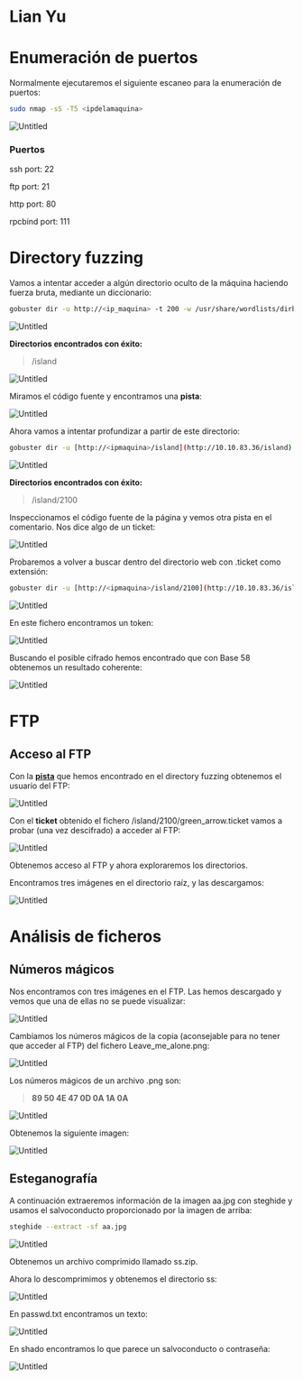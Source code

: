 # Lian Yu

# Enumeración de puertos

Normalmente ejecutaremos el siguiente escaneo para la enumeración de puertos:

```bash
sudo nmap -sS -T5 <ipdelamaquina>
```

![Untitled](Lian%20Yu%204099d05c64cd49f5be2f30286eb2973c/Untitled.png)

### Puertos

ssh port: 22

ftp port: 21

http port: 80

rpcbind port: 111

# Directory fuzzing

Vamos a intentar acceder a algún directorio oculto de la máquina haciendo fuerza bruta, mediante un diccionario:

```bash
gobuster dir -u http://<ip_maquina> -t 200 -w /usr/share/wordlists/dirbuster/directory-list-2.3-medium.txt
```

![Untitled](Lian%20Yu%204099d05c64cd49f5be2f30286eb2973c/Untitled%201.png)

**Directorios encontrados con éxito:**

> /island
> 

![Untitled](Lian%20Yu%204099d05c64cd49f5be2f30286eb2973c/Untitled%202.png)

Miramos el código fuente y encontramos una **pista**:

![Untitled](Lian%20Yu%204099d05c64cd49f5be2f30286eb2973c/Untitled%203.png)

Ahora vamos a intentar profundizar a partir de este directorio:

```bash
gobuster dir -u [http://<ipmaquina>/island](http://10.10.83.36/island) -t 200 -w /usr/share/wordlists/dirbuster/directory-list-2.3-medium.txt
```

![Untitled](Lian%20Yu%204099d05c64cd49f5be2f30286eb2973c/Untitled%204.png)

**Directorios encontrados con éxito:**

> /island/2100
> 

Inspeccionamos el código fuente de la página y vemos otra pista en el comentario. Nos dice algo de un ticket:

![Untitled](Lian%20Yu%204099d05c64cd49f5be2f30286eb2973c/Untitled%205.png)

Probaremos a volver a buscar dentro del directorio web con .ticket como extensión:

```bash
gobuster dir -u [http://<ipmaquina>/island/2100](http://10.10.83.36/island/2100) -t 200 -w /usr/share/wordlists/dirbuster/directory-list-2.3-medium.txt -x .ticket
```

![Untitled](Lian%20Yu%204099d05c64cd49f5be2f30286eb2973c/Untitled%206.png)

En este fichero encontramos un token:

![Untitled](Lian%20Yu%204099d05c64cd49f5be2f30286eb2973c/Untitled%207.png)

Buscando el posible cifrado hemos encontrado que con Base 58 obtenemos un resultado coherente:

![Untitled](Lian%20Yu%204099d05c64cd49f5be2f30286eb2973c/Untitled%208.png)

# FTP

## Acceso al FTP

Con la **[pista](https://www.notion.so/Lian-Yu-4099d05c64cd49f5be2f30286eb2973c)** que hemos encontrado en el directory fuzzing obtenemos el usuario del FTP:

![Untitled](Lian%20Yu%204099d05c64cd49f5be2f30286eb2973c/Untitled%209.png)

Con el **ticket** obtenido el fichero /island/2100/green_arrow.ticket vamos a probar (una vez descifrado) a acceder al FTP:

![Untitled](Lian%20Yu%204099d05c64cd49f5be2f30286eb2973c/Untitled%2010.png)

Obtenemos acceso al FTP y ahora exploraremos los directorios.

Encontramos tres imágenes en el directorio raíz, y las descargamos:

![Untitled](Lian%20Yu%204099d05c64cd49f5be2f30286eb2973c/Untitled%2011.png)

# **Análisis de ficheros**

## Números mágicos

Nos encontramos con tres imágenes en el FTP. Las hemos descargado y vemos que una de ellas no se puede visualizar:

![Untitled](Lian%20Yu%204099d05c64cd49f5be2f30286eb2973c/Untitled%2012.png)

Cambiamos los números mágicos de la copia (aconsejable para no tener que acceder al FTP) del fichero Leave_me_alone.png:

![Untitled](Lian%20Yu%204099d05c64cd49f5be2f30286eb2973c/Untitled%2013.png)

Los números mágicos de un archivo .png son:

> **89 50 4E 47 0D 0A 1A 0A**
> 

![Untitled](Lian%20Yu%204099d05c64cd49f5be2f30286eb2973c/Untitled%2014.png)

Obtenemos la siguiente imagen:

![Untitled](Lian%20Yu%204099d05c64cd49f5be2f30286eb2973c/Untitled%2015.png)

## Esteganografía

A continuación extraeremos información de la imagen aa.jpg con steghide y usamos el salvoconducto proporcionado por la imagen de arriba:

```bash
steghide --extract -sf aa.jpg
```

![Untitled](Lian%20Yu%204099d05c64cd49f5be2f30286eb2973c/Untitled%2016.png)

Obtenemos un archivo comprimido llamado ss.zip.

Ahora lo descomprimimos y obtenemos el directorio ss:

![Untitled](Lian%20Yu%204099d05c64cd49f5be2f30286eb2973c/Untitled%2017.png)

En passwd.txt encontramos un texto:

![Untitled](Lian%20Yu%204099d05c64cd49f5be2f30286eb2973c/Untitled%2018.png)

En shado encontramos lo que parece un salvoconducto o contraseña:

![Untitled](Lian%20Yu%204099d05c64cd49f5be2f30286eb2973c/Untitled%2019.png)